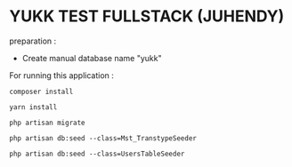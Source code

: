 # YUKK TEST FULLSTACK (JUHENDY)

preparation :
- Create manual database name "yukk"

For running this application : 

```
composer install

yarn install

php artisan migrate

php artisan db:seed --class=Mst_TranstypeSeeder

php artisan db:seed --class=UsersTableSeeder

```